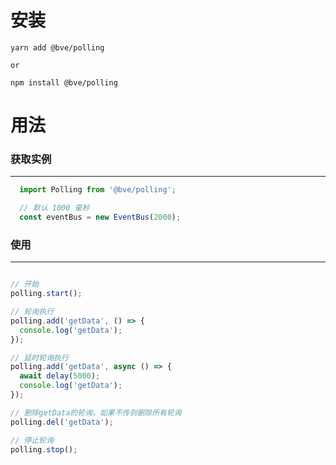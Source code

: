 # 安装

```
yarn add @bve/polling

or

npm install @bve/polling
```

# 用法

### 获取实例
---

```javascript
  import Polling from '@bve/polling';

  // 默认 1000 毫秒
  const eventBus = new EventBus(2000);
```


### 使用
---
```javascript

// 开始
polling.start();

// 轮询执行
polling.add('getData', () => {
  console.log('getData'); 
});

// 延时轮询执行
polling.add('getData', async () => {
  await delay(5000);
  console.log('getData');
});

// 删除getData的轮询，如果不传则删除所有轮询
polling.del('getData');

// 停止轮询
polling.stop();

```